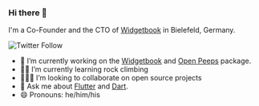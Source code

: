 ### Hi there 👋

I'm a Co-Founder and the CTO of [Widgetbook](https://www.widgetbook.io/) in Bielefeld, Germany.

![Twitter Follow](https://img.shields.io/twitter/follow/jens_hor?label=jens_hor&logo=twitter&style=flat-square)
- 🔭 I’m currently working on the [Widgetbook](https://github.com/widgetbook/widgetbook) and [Open Peeps](https://pub.dev/packages/open_peeps) package.
- 🧗🏻 I’m currently learning rock climbing
- 👨🏼‍💻 I’m looking to collaborate on open source projects
- 💬 Ask me about [Flutter](https://flutter.dev/) and [Dart](https://dart.dev/).
- 😄 Pronouns: he/him/his
